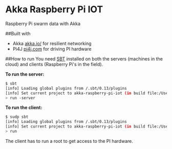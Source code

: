 # Akka Raspberry Pi IOT
Raspberry Pi swarm data with Akka 

##Built with
* Akka [akka.io/](http://akka.io/) for resilient networking
* Pi4J [pi4j.com](http://pi4j.com) for driving PI hardware

##How to run
You need [SBT](http://www.scala-sbt.org/) installed on both the servers (machines in the cloud) and clients (Raspberry Pi's in the field).

**To run the server:**

```bash
$ sbt
[info] Loading global plugins from /.sbt/0.13/plugins
[info] Set current project to akka-raspberry-pi-iot (in build file:/Users/pi/wa/se/akka-raspberry-pi-iot/)
> run -server
```

**To run the client:**

```bash
$ sudp sbt
[info] Loading global plugins from /.sbt/0.13/plugins
[info] Set current project to akka-raspberry-pi-iot (in build file:/Users/pi/wa/se/akka-raspberry-pi-iot/)
> run
```

The client has to run a root to get access to the PI hardware.


